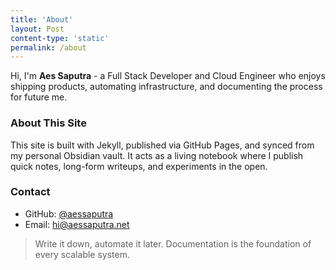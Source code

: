 ```yaml
---
title: 'About'
layout: Post
content-type: 'static'
permalink: /about
---
```


Hi, I'm **Aes Saputra** - a Full Stack Developer and Cloud Engineer who enjoys shipping products, automating infrastructure, and documenting the process for future me.

### About This Site
This site is built with Jekyll, published via GitHub Pages, and synced from my personal Obsidian vault. It acts as a living notebook where I publish quick notes, long-form writeups, and experiments in the open.

### Contact
- GitHub: [@aessaputra](https://github.com/aessaputra)
- Email: hi@aessaputra.net

> Write it down, automate it later. Documentation is the foundation of every scalable system.
